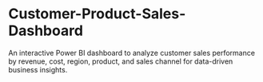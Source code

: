 # Customer-Product-Sales-Dashboard
An interactive Power BI dashboard to analyze customer sales performance by revenue, cost, region, product, and sales channel for data-driven business insights.

